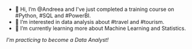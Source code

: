 - 👋 Hi, I’m @Andreea and I've just completed a training course on #Python, #SQL and #PowerBI.
- 👀 I’m interested in data analysis about #travel and #tourism.
- 🌱 I’m currently learning more about Machine Learning and Statistics.

<i>I'm practicing to become a Data Analyst!</i>

